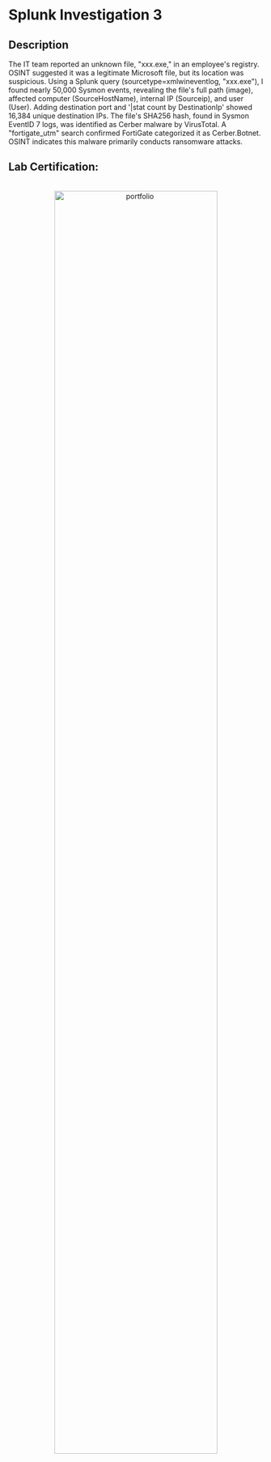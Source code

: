 <h1>Splunk Investigation 3</h1>

<h2>Description</h2>
The IT team reported an unknown file, "xxx.exe," in an employee's registry. OSINT suggested it was a legitimate Microsoft file, but its location was suspicious. Using a Splunk query (sourcetype=xmlwineventlog, "xxx.exe"), I found nearly 50,000 Sysmon events, revealing the file's full path (image), affected computer (SourceHostName), internal IP (Sourceip), and user (User). Adding destination port and '|stat count by DestinationIp' showed 16,384 unique destination IPs. The file's SHA256 hash, found in Sysmon EventID 7 logs, was identified as Cerber malware by VirusTotal. A "fortigate_utm" search confirmed FortiGate categorized it as Cerber.Botnet. OSINT indicates this malware primarily conducts ransomware attacks.
<br />

<h2>Lab Certification:</h2>

<p align="center">
<br/>
<img src="" height="80%" width="80%" alt="portfolio"/>
<br />


<!--
 ```diff
- text in red
+ text in green
! text in orange
# text in gray
@@ text in purple (and bold)@@
```
--!>
